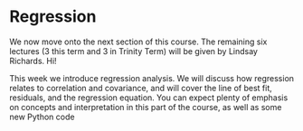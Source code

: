 # Regression

We now move onto the next section of this course. The remaining six lectures (3 this term and 3 in Trinity Term) will be given by Lindsay Richards. Hi!

This week we introduce regression analysis. We will discuss how regression relates to correlation and covariance, and will cover the line of best fit, residuals, and the regression equation. You can expect plenty of emphasis on concepts and interpretation in this part of the course, as well as some new Python code

